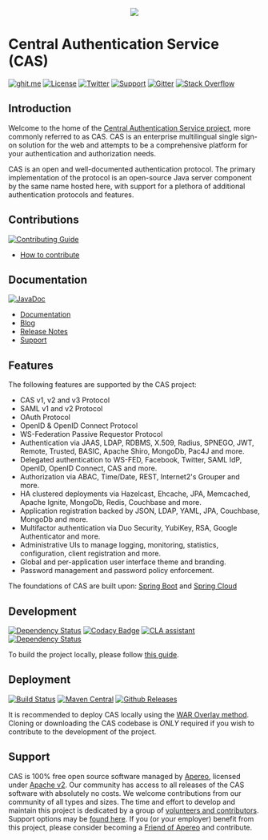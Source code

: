 <p align="center">
<img src="https://user-images.githubusercontent.com/1205228/30968979-ed7b2a44-a46d-11e7-87d1-34902ae63eae.png">
</p>

# Central Authentication Service (CAS)

[![ghit.me](https://ghit.me/badge.svg?repo=apereo/cas)](https://ghit.me/repo/apereo/cas)
[![License](https://img.shields.io/hexpm/l/plug.svg)](https://github.com/apereo/cas/blob/master/LICENSE)
[![Twitter](https://img.shields.io/badge/Apereo%20CAS-Twitter-blue.svg)](https://twitter.com/apereo)
[![Support](https://img.shields.io/badge/Support-Mailing%20Lists-green.svg?colorB=ff69b4)][cassupport]
[![Gitter](https://badges.gitter.im/Join%20Chat.svg)][casgitter] 
[![Stack Overflow](http://img.shields.io/:stack%20overflow-cas-brightgreen.svg)](http://stackoverflow.com/questions/tagged/cas)

## Introduction

Welcome to the home of the [Central Authentication Service project](https://www.apereo.org/cas), more commonly referred to as CAS.
CAS is an enterprise multilingual single sign-on solution for the web and attempts to be a comprehensive platform for your authentication and authorization needs.

CAS is an open and well-documented authentication protocol. The primary implementation of the protocol is an open-source Java server component by the same name hosted here, with support for a plethora of additional authentication protocols and features.

## Contributions

[![Contributing Guide](https://img.shields.io/badge/contributing-guide-green.svg?style=flat)][contribute]

- [How to contribute][contribute]

## Documentation

[![JavaDoc](https://javadoc-emblem.rhcloud.com/doc/org.apereo.cas/cas-server/badge.svg)](http://www.javadoc.io/doc/org.apereo.cas/cas-server)

- [Documentation][wiki]
- [Blog][blog]
- [Release Notes][releasenotes]
- [Support][cassupport]

## Features

The following features are supported by the CAS project:

* CAS v1, v2 and v3 Protocol
* SAML v1 and v2 Protocol
* OAuth Protocol
* OpenID & OpenID Connect Protocol
* WS-Federation Passive Requestor Protocol
* Authentication via JAAS, LDAP, RDBMS, X.509, Radius, SPNEGO, JWT, Remote, Trusted, BASIC, Apache Shiro, MongoDb, Pac4J and more.
* Delegated authentication to WS-FED, Facebook, Twitter, SAML IdP, OpenID, OpenID Connect, CAS and more.
* Authorization via ABAC, Time/Date, REST, Internet2's Grouper and more.
* HA clustered deployments via Hazelcast, Ehcache, JPA, Memcached, Apache Ignite, MongoDb, Redis, Couchbase and more.
* Application registration backed by JSON, LDAP, YAML, JPA, Couchbase, MongoDb and more.
* Multifactor authentication via Duo Security, YubiKey, RSA, Google Authenticator and more.
* Administrative UIs to manage logging, monitoring, statistics, configuration, client registration and more.
* Global and per-application user interface theme and branding.
* Password management and password policy enforcement.

The foundations of CAS are built upon: [Spring Boot](https://projects.spring.io/spring-boot) and 
[Spring Cloud](http://projects.spring.io/spring-cloud/)

## Development

[![Dependency Status](https://www.versioneye.com/user/projects/5677b4a5107997002d00131b/badge.svg?style=flat)](https://www.versioneye.com/user/projects/5677b4a5107997002d00131b) [![Codacy Badge](https://api.codacy.com/project/badge/grade/cc934b4c7d5d42d28e63757ff9e56d47)](http://bit.ly/1Uf6rwC) [![CLA assistant](https://cla-assistant.io/readme/badge/apereo/cas)](https://cla-assistant.io/apereo/cas) [![Dependency Status](https://dependencyci.com/github/apereo/cas/badge)](https://dependencyci.com/github/apereo/cas) 

To build the project locally, please follow [this guide](https://apereo.github.io/cas/developer/Build-Process.html).

## Deployment 

[![Build Status](https://api.travis-ci.org/apereo/cas.png?branch=master)](http://travis-ci.org/apereo/cas) [![Maven Central](https://maven-badges.herokuapp.com/maven-central/org.apereo.cas/cas-server-webapp/badge.svg?style=flat)](https://maven-badges.herokuapp.com/maven-central/org.apereo.cas/cas-server) [![Github Releases](https://img.shields.io/github/release/apereo/cas.svg)](https://github.com/apereo/cas/releases)

It is recommended to deploy CAS locally using the [WAR Overlay method][overlay]. Cloning or downloading the CAS codebase is *ONLY* required if you wish to contribute to the development of the project.

## Support

CAS is 100% free open source software managed by [Apereo](https://www.apereo.org/), licensed under [Apache v2](LICENSE). Our community has access to all releases of the CAS software with absolutely no costs. We welcome contributions from our community of all types and sizes. The time and effort to develop and maintain this project is dedicated by a group of [volunteers and contributors](https://github.com/apereo/cas/graphs/contributors). Support options may be [found here][cassupport]. If you (or your employer) benefit from this project, please consider becoming a [Friend of Apereo](https://www.apereo.org/friends) and contribute.

[wiki]: https://apereo.github.io/cas
[overlay]: https://apereo.github.io/cas/development/installation/Maven-Overlay-Installation.html
[contribute]: https://apereo.github.io/cas/developer/Contributor-Guidelines.html
[downloadcas]: http://www.apereo.org/cas/download
[cassonatype]: https://oss.sonatype.org/content/repositories/snapshots/org/jasig/cas/
[casmavencentral]: http://mvnrepository.com/artifact/org.apereo.cas
[downloadcasgithub]: https://github.com/apereo/cas/archive/master.zip
[releasenotes]: https://github.com/apereo/cas/releases
[cassupport]: https://apereo.github.io/cas/Support.html
[casgitter]: https://gitter.im/apereo/cas?utm_source=badge&utm_medium=badge&utm_campaign=pr-badge&utm_content=badge
[blog]: https://apereo.github.io/
